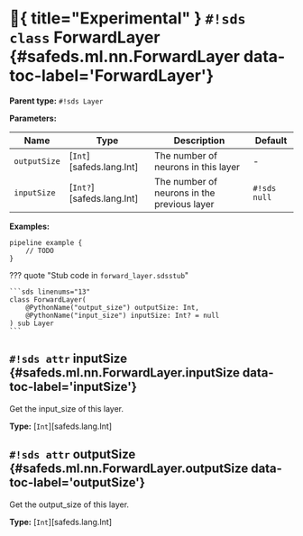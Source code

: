 # :test_tube:{ title="Experimental" } `#!sds class` ForwardLayer {#safeds.ml.nn.ForwardLayer data-toc-label='ForwardLayer'}

**Parent type:** `#!sds Layer`

**Parameters:**

| Name | Type | Description | Default |
|------|------|-------------|---------|
| `outputSize` | [`Int`][safeds.lang.Int] | The number of neurons in this layer | - |
| `inputSize` | [`Int?`][safeds.lang.Int] | The number of neurons in the previous layer | `#!sds null` |

**Examples:**

```sds
pipeline example {
    // TODO
}
```

??? quote "Stub code in `forward_layer.sdsstub`"

    ```sds linenums="13"
    class ForwardLayer(
        @PythonName("output_size") outputSize: Int,
        @PythonName("input_size") inputSize: Int? = null
    ) sub Layer
    ```

## `#!sds attr` inputSize {#safeds.ml.nn.ForwardLayer.inputSize data-toc-label='inputSize'}

Get the input_size of this layer.

**Type:** [`Int`][safeds.lang.Int]

## `#!sds attr` outputSize {#safeds.ml.nn.ForwardLayer.outputSize data-toc-label='outputSize'}

Get the output_size of this layer.

**Type:** [`Int`][safeds.lang.Int]
